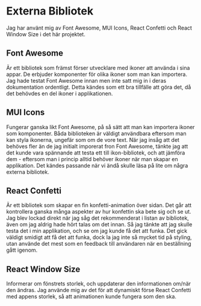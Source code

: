 # Externa Bibliotek


Jag har använt mig av Font Awesome, MUI Icons, React Confetti och React Window Size i det här projektet.

## Font Awesome

Är ett bibliotek som främst förser utvecklare med ikoner att använda i sina appar. De erbjuder komponenter för olika ikoner som man kan importera. Jag hade testat Font Awesome innan men inte satt mig in i deras dokumentation ordentligt. Detta kändes som ett bra tillfälle att göra det, då det behövdes en del ikoner i applikationen.

## MUI Icons 

Fungerar ganska likt Font Awesome, på så sätt att man kan importera ikoner som komponenter. Båda biblioteken är väldigt användbara eftersom man kan styla ikonerna, ungefär som om de vore text. När jag insåg att det behöves fler än de jag initialt imporerat fron Font Awesome, tänkte jag att det kunde vara spännande att testa ett till ikon-bibliotek, och att  jämföra dem - eftersom man i princip alltid behöver ikoner när man skapar en applikation. Det kändes passande när vi ändå skulle läsa på lite om några externa bibliotek.

## React Confetti

Är ett bibliotek som skapar en fin konfetti-animation över sidan. Det går att kontrollera ganska många aspekter av hur konfettin ska bete sig och se ut. Jag blev lockad direkt när jag såg det rekommenderat i listan av bibliotek, även om jag aldrig hade hört talas om det innan. Så jag tänkte att jag skulle testa det i min applikation, och se om jag kunde få det att funka. Det gick väldigt smidigt att få det att funka, dock la jag inte så mycket tid på styling, utan använde det mest som en feedback till användaren när en beställning gått igenom.

## React Window Size

Informerar om fönstrets storlek, och uppdaterar den informationen om/när den ändras. Jag använde mig av det för att dynamiskt förse React Confetti med appens storlek, så att animationen kunde fungera som den ska.
